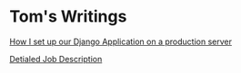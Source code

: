 # Tom's Writings

[How I set up our Django Application on a production server](an-overview-of-our-django-app-in-production.md)

[Detialed Job Description]()
